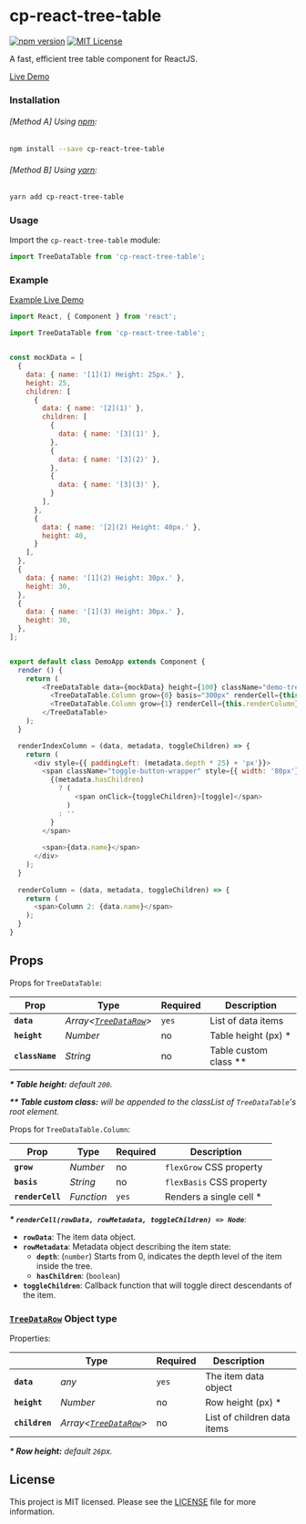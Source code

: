 # cp-react-tree-table
[![npm version](https://badge.fury.io/js/cp-react-tree-table.svg)](https://badge.fury.io/js/cp-react-tree-table)
[![MIT License](https://img.shields.io/badge/license-MIT-blue.svg?style=flat)](https://github.com/constantin-p/cp-react-tree-table/raw/master/LICENSE)

A fast, efficient tree table component for ReactJS.

[Live Demo](https://constantin-p.github.io/cp-react-tree-table)


### Installation

###### [Method A] Using [npm](https://www.npmjs.com):

```sh
npm install --save cp-react-tree-table
```

###### [Method B] Using [yarn](https://yarnpkg.com):

```sh
yarn add cp-react-tree-table
```


### Usage

Import the `cp-react-tree-table` module:

```javascript
import TreeDataTable from 'cp-react-tree-table';
```


### Example

[Example Live Demo](https://jsfiddle.net/constantin_p/wzjgspe9/)

```javascript
import React, { Component } from 'react';

import TreeDataTable from 'cp-react-tree-table';


const mockData = [
  {
    data: { name: '[1](1) Height: 25px.' },
    height: 25,
    children: [
      {
        data: { name: '[2](1)' },
        children: [
          {
            data: { name: '[3](1)' },
          },
          {
            data: { name: '[3](2)' },
          },
          {
            data: { name: '[3](3)' },
          }
        ],
      },
      {
        data: { name: '[2](2) Height: 40px.' },
        height: 40,
      }
    ],
  },
  {
    data: { name: '[1](2) Height: 30px.' },
    height: 30,
  },
  {
    data: { name: '[1](3) Height: 30px.' },
    height: 30,
  },
];


export default class DemoApp extends Component {
  render () {
    return (
        <TreeDataTable data={mockData} height={100} className="demo-tree-table">
          <TreeDataTable.Column grow={0} basis="300px" renderCell={this.renderIndexColumn} />
          <TreeDataTable.Column grow={1} renderCell={this.renderColumn} />
        </TreeDataTable>
    );
  }

  renderIndexColumn = (data, metadata, toggleChildren) => {
    return (
      <div style={{ paddingLeft: (metadata.depth * 25) + 'px'}}>
        <span className="toggle-button-wrapper" style={{ width: '80px'}}>
          {(metadata.hasChildren)
            ? (
                <span onClick={toggleChildren}>[toggle]</span>
              )
            : ''
          }
        </span>
        
        <span>{data.name}</span>
      </div>
    );
  }
  
  renderColumn = (data, metadata, toggleChildren) => {
    return (
      <span>Column 2: {data.name}</span>
    );
  }
}
```


## Props
Props for `TreeDataTable`:

| Prop                | Type       | Required | Description              |
|---------------------|------------|----------|------------------------  | 
| **`data`**          | _Array<[`TreeDataRow`](https://github.com/constantin-p/cp-react-tree-table#treedatarow-object-type)>_    | `yes`    | List of data items       | 
| **`height`**        | _Number_   | no       | Table height (px) \*     |
| **`className`**     | _String_   | no       | Table custom class \*\*  |


_**\* Table height:** default `200`._

_**\*\* Table custom class:** will be appended to the classList of `TreeDataTable`'s root element._


Props for `TreeDataTable.Column`:

| Prop              | Type       | Required | Description              |
|-------------------|------------|----------|------------------------  | 
| **`grow`**        | _Number_   | no       | `flexGrow` CSS property  | 
| **`basis`**       | _String_   | no       | `flexBasis` CSS property |
| **`renderCell`**  | _Function_ | `yes`    | Renders a single cell \* |


_**\* `renderCell(rowData, rowMetadata, toggleChildren) => Node`**:_

  * **`rowData`**: The item data object.
  * **`rowMetadata`**: Metadata object describing the item state:
    * **`depth`**: (`number`) Starts from 0, indicates the depth level of the item inside the tree.
    * **`hasChildren`**: (`boolean`)
  * **`toggleChildren`**: Callback function that will toggle direct descendants of the item.



### [`TreeDataRow`](https://github.com/constantin-p/cp-react-tree-table/blob/c41f609cd806d2b2b15acf45ab120148691d0519/src/model/row.js#L5) Object type
Properties:

|                   | Type       | Required | Description              |
|-------------------|------------|----------|------------------------  | 
| **`data`**        | _any_      | `yes`    | The item data object     | 
| **`height`**      | _Number_   | no       | Row height (px) \*       |
| **`children`**    | _Array<[`TreeDataRow`](https://github.com/constantin-p/cp-react-tree-table#treedatarow-object-type)>_   | no       | List of children data items |

_**\* Row height:** default `26`px._



## License

This project is MIT licensed.
Please see the [LICENSE](LICENSE) file for more information.
